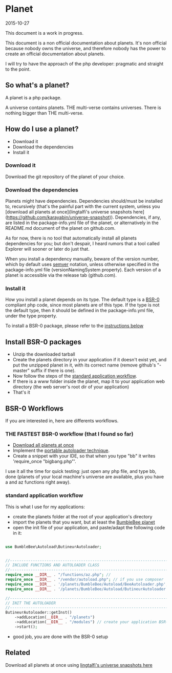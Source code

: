 Planet
==============
2015-10-27


This document is a work in progress.



This document is a non official documentation about planets.
It's non official because nobody owns the universe, and therefore nobody has the power to create an official documentation about planets.


I will try to have the approach of the php developer: pragmatic and straight to the point.





So what's a planet?
----------------------

A planet is a php package.

A universe contains planets.
THE multi-verse contains universes.
There is nothing bigger than THE multi-verse.



How do I use a planet?
---------------------------

- Download it
- Download the dependencies
- Install it






### Download it

Download the git repository of the planet of your choice.


### Download the dependencies


Planets might have dependencies.
Dependencies should/must be installed to, recursively (that's the painful part with the current system, unless you [download all planets at once](lingtalfi's universe snapshots here](https://github.com/karayabin/universe-snapshot)).
Dependencies, if any, are listed in the package-info.yml file of the planet, or alternatively in the README.md document 
of the planet on github.com.

As for now, there is no tool that automatically install all planets dependencies for you;
but don't despair, I heard rumors that a tool called Explorer will sooner or later do just that.

When you install a dependency manually, beware of the version number, which by default uses [semver](http://semver.org/) notation, unless otherwise
specified in the package-info.yml file (versionNamingSystem property).
Each version of a planet is accessible via the release tab (github.com).
    
    

### Install it

How you install a planet depends on its type.
The default type is a [BSR-0](https://github.com/lingtalfi/BumbleBee/blob/master/Autoload/convention.bsr0.eng.md) compliant php code, since most planets are of this type.
If the type is not the default type, then it should be defined in the package-info.yml file, under the type property.

To install a BSR-0 package, please refer to the [instructions below](https://github.com/lingtalfi/Observer/blob/master/article/article.planetReference.eng.md#install-bsr-0-packages)






Install BSR-0 packages
-------------------------

- Unzip the downloaded tarball
- Create the planets directory in your application if it doesn't exist yet, and put the unzipped planet in it, with its correct name (remove github's "-master" suffix if there is one).
- Now follow the steps of the [standard application workflow](https://github.com/lingtalfi/Observer/blob/master/article/article.planetReference.eng.md#standardapplicationworkflow).
- If there is a www folder inside the planet, map it to your application web directory (the web server's root dir of your application)
- That's it

 



BSR-0 Workflows
--------------------

If you are interested in, here are differents workflows.

### THE FASTEST BSR-0 workflow (that I found so far)

- [Download all planets at once](https://github.com/karayabin/universe-snapshot) 
- Implement the [portable autoloader technique](https://github.com/lingtalfi/TheScientist/blob/master/convention.portableAutoloader.eng.md).
- Create a snippet with your IDE, so that when you type "bb" it writes 'require_once "bigbang.php"'.

I use it all the time for quick testing: just open any php file, and type bb, done (planets of your local machine's universe 
are available, plus you have a and az functions right away).
  
  

### standard application workflow 

This is what I use for my applications:

- create the planets folder at the root of your application's directory
- import the planets that you want, but at least the [BumbleBee planet](https://github.com/lingtalfi/BumbleBee)
- open the init file of your application, and paste/adapt the following code in it: 


```php

use BumbleBee\Autoload\ButineurAutoloader;


//------------------------------------------------------------------------------/
// INCLUDE FUNCTIONS AND AUTOLOADER CLASS
//------------------------------------------------------------------------------/
require_once __DIR__ . "/functions/az.php"; // 
require_once __DIR__ . "/vendor/autoload.php"; // if you use composer
require_once __DIR__ . '/planets/BumbleBee/Autoload/BeeAutoloader.php'; // you will need to download the BumbleBee planet 
require_once __DIR__ . '/planets/BumbleBee/Autoload/ButineurAutoloader.php';

//------------------------------------------------------------------------------/
// INIT THE AUTOLOADER
//------------------------------------------------------------------------------/
ButineurAutoloader::getInst()
    ->addLocation(__DIR__ . "/planets")
    ->addLocation(__DIR__ . "/modules") // create your application BSR-0 modules (classes) and put them here
    ->start();

```

- good job, you are done with the BSR-0 setup





Related
----------

Download all planets at once using [lingtalfi's universe snapshots here](https://github.com/karayabin/universe-snapshot)



















